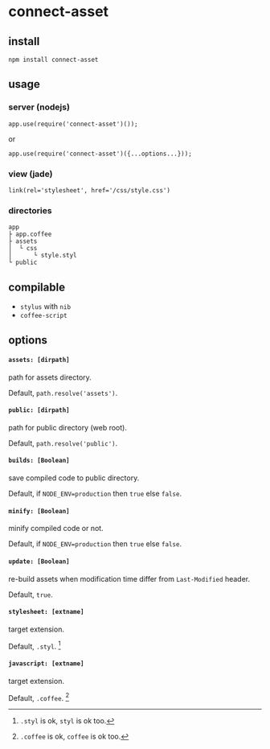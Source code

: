 # connect-asset

## install

`npm install connect-asset`

## usage

### server (nodejs)

```
app.use(require('connect-asset')());
```
or
```
app.use(require('connect-asset')({...options...}));
```


### view (jade)

```
link(rel='stylesheet', href='/css/style.css')
```

### directories

```
app
├ app.coffee
├ assets
│  └ css
│      └ style.styl
└ public
```

## compilable

* `stylus` with `nib`
* `coffee-script`

## options
#### `assets: [dirpath]`
path for assets directory.

Default, `path.resolve('assets')`.

#### `public: [dirpath]`
path for public directory (web root).

Default, `path.resolve('public')`.

#### `builds: [Boolean]`
save compiled code to public directory.

Default, if `NODE_ENV=production` then `true` else `false`.

#### `minify: [Boolean]`
minify compiled code or not.

Default, if `NODE_ENV=production` then `true` else `false`.

#### `update: [Boolean]`
re-build assets when modification time differ from `Last-Modified` header.

Default, `true`.

#### `stylesheet: [extname]`
target extension.

Default, `.styl`. [^1]

#### `javascript: [extname]`
target extension. 

Default, `.coffee`. [^2]


[^1]: `.styl` is ok, `styl` is ok too.
[^2]: `.coffee` is ok, `coffee` is ok too.
